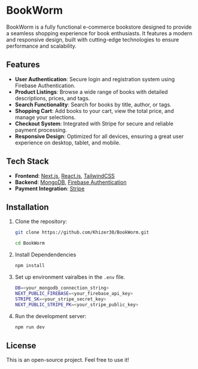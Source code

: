 # BookWorm

BookWorm is a fully functional e-commerce bookstore designed to provide a seamless shopping experience for book enthusiasts. It features a modern and responsive design, built with cutting-edge
technologies to ensure performance and scalability.

## Features

- **User Authentication**: Secure login and registration system using Firebase Authentication.
- **Product Listings**: Browse a wide range of books with detailed descriptions, prices, and tags.
- **Search Functionality**: Search for books by title, author, or tags.
- **Shopping Cart**: Add books to your cart, view the total price, and manage your selections.
- **Checkout System**: Integrated with Stripe for secure and reliable payment processing.
- **Responsive Design**: Optimized for all devices, ensuring a great user experience on desktop, tablet, and mobile.

## Tech Stack

- **Frontend**: [Next.js](https://nextjs.org), [React.js](https://reactjs.org), [TailwindCSS](https://tailwindcss.com)
- **Backend**: [MongoDB](https://www.mongodb.com), [Firebase Authentication](https://firebase.google.com/products/auth)
- **Payment Integration**: [Stripe](https://stripe.com)

## Installation

1. Clone the repository:
   ```bash
   git clone https://github.com/Khizer30/BookWorm.git
   ```
    ```bash
   cd BookWorm
   ```

2. Install Dependendencies

   ```bash
   npm install
   ```

3. Set up environment vairalbes in the `.env` file.

   ```bash
   DB=<your_mongodb_connection_string>
   NEXT_PUBLIC_FIREBASE=<your_firebase_api_key>
   STRIPE_SK=<your_stripe_secret_key>
   NEXT_PUBLIC_STRIPE_PK=<your_stripe_public_key>
   ```

4. Run the development server:

   ```bash
   npm run dev
   ```

## License

This is an open-source project. Feel free to use it!
